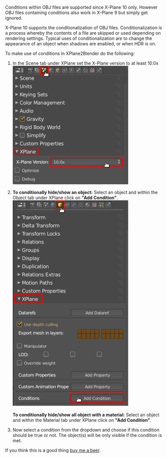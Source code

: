 Conditions within OBJ files are supported since X-Plane 10 only. However OBJ files containing conditions also work in X-Plane 9 but simply get ignored.

X-Plane 10 supports the conditionalization of OBJ files.
Conditionalization is a process whereby the contents of a file are skipped or used depending on rendering settings.
Typical uses of conditionalization are to change the appearance of an object when shadows are enabled, or when HDR is on.

To make use of conditions in XPlane2Blender do the following:

1. In the Scene tab under XPlane set the X-Plane version to at least 10.0x<br/>
    ![](images/docs-3.2x-conditions_1.png)

2. **To conditionally hide/show an object:** Select an object and within the Object tab under XPlane click on **"Add Condition"**.<br/>
    ![](images/docs-3.2x-conditions_2.png)<br/>
    <br/>
    **To conditionally hide/show all object with a material:** Select an object and within the Material tab under XPlane click on **"Add Condition"**.
3. Now select a condition from the dropdown and choose if this condition should be true or not.
    The object(s) will be only visible if the condition is met.



If you think this is a good thing [buy me a beer](../../Donations).